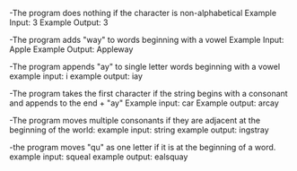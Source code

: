 -The program does nothing if the character is non-alphabetical
  Example Input: 3
  Example Output: 3

-The program adds "way" to words beginning with a vowel
  Example Input: Apple
  Example Output: Appleway

-The program appends "ay" to single letter words beginning with a vowel
  example input: i
  example output: iay

-The program takes the first character if the string begins with a consonant and appends to the end + "ay"
  Example input: car
  Example output: arcay


-The program moves multiple consonants if they are adjacent at the beginning of the world:
  example input: string
  example output: ingstray

-the program moves "qu" as one letter if it is at the beginning of a word.
  example input: squeal
  example output: ealsquay

